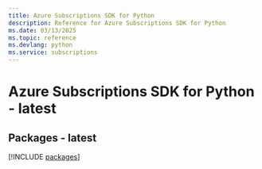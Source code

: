 ```yaml
---
title: Azure Subscriptions SDK for Python
description: Reference for Azure Subscriptions SDK for Python
ms.date: 03/13/2025
ms.topic: reference
ms.devlang: python
ms.service: subscriptions
---
```

# Azure Subscriptions SDK for Python - latest
## Packages - latest
[!INCLUDE [packages](subscriptions-index.md)]